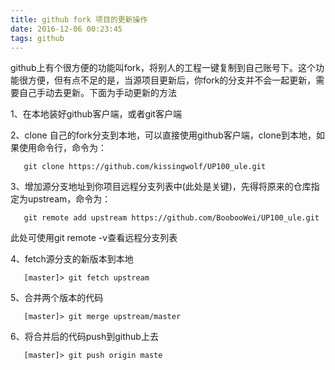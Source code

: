 ```yaml
---
title: github fork 项目的更新操作
date: 2016-12-06 00:23:45
tags: github
---
```


github上有个很方便的功能叫fork，将别人的工程一键复制到自己账号下。这个功能很方便，但有点不足的是，当源项目更新后，你fork的分支并不会一起更新，需要自己手动去更新。下面为手动更新的方法

1、在本地装好github客户端，或者git客户端

2、clone 自己的fork分支到本地，可以直接使用github客户端，clone到本地，如果使用命令行，命令为：

```
   git clone https://github.com/kissingwolf/UP100_ule.git
```

3、增加源分支地址到你项目远程分支列表中(此处是关键)，先得将原来的仓库指定为upstream，命令为：

```
   git remote add upstream https://github.com/BoobooWei/UP100_ule.git
```

此处可使用git remote -v查看远程分支列表

4、fetch源分支的新版本到本地

```
   [master]> git fetch upstream
```

5、合并两个版本的代码

```
   [master]> git merge upstream/master
```

6、将合并后的代码push到github上去

```
   [master]> git push origin maste
```
